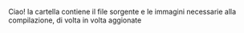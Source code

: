 Ciao! 
la cartella contiene il file sorgente e le immagini necessarie alla compilazione, di volta in volta aggionate 
